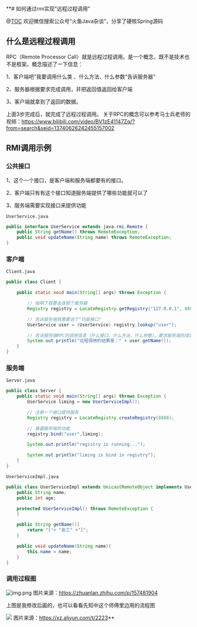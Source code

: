 **# 如何通过rmi实现"远程过程调用"

@[TOC](文章结构)
欢迎微信搜索公众号“火鱼Java杂谈”，分享了硬核Spring源码

## 什么是远程过程调用
RPC（Remote Processor Call）就是远程过程调用。是一个概念，既不是技术也不是框架。概念描述了一下信息：

1、客户端吧"我要调用什么类 、什么方法、什么参数"告诉服务器"

2、服务器根据要求完成调用，并把返回值返回给客户端

3、客户端就拿到了返回的数据。

上面3步完成后，就完成了远程过程调用。 关于RPC的概念可以参考马士兵老师的视频：https://www.bilibili.com/video/BV1zE41147Zq/?from=search&seid=13740626242455157002

## RMI调用示例

### 公共接口
1、这个一个接口，是客户端和服务端都要有的接口。

2、客户端只有有这个接口知道服务端提供了哪些功能就可以了

3、服务端需要实现接口来提供功能

`UserService.java`
```java
public interface UserService extends java.rmi.Remote {
	public String getName() throws RemoteException;
	public void updateName(String name) throws RemoteException;
}
```
### 客户端
`Client.java`
```java
public class Client {

	public static void main(String[] args) throws Exception {

		// 指明了我要去连那个服务器
		Registry registry = LocateRegistry.getRegistry("127.0.0.1", 8888);

		// 告诉服务端我需要这个"功能接口"
		UserService user = (UserService) registry.lookup("user");

		// 告诉服务端RPC的调用信息（什么接口、什么方法、什么参数），要求服务端完成调用并返回结果
		System.out.println("远程调用的结果是：" + user.getName());
	}
}
```

### 服务端
`Server.java`
```java
public class Server {
	public static void main(String[] args) throws Exception {
		UserService liming = new UserServiceImpl();

		// 注册一个端口提供服务
		Registry registry = LocateRegistry.createRegistry(8888);

		// 暴露服务端的功能
		registry.bind("user",liming);

		System.out.println("registry is running...");

		System.out.println("liming is bind in registry");
	}
}
```
`UserServiceImpl.java`
```java
public class UserServiceImpl extends UnicastRemoteObject implements UserService {
	public String name;
	public int age;

	protected UserServiceImpl() throws RemoteException {
	}

	public String getName(){
		return "["+ "张三" +"]";
	}

	public void updateName(String name){
		this.name = name;
	}
}
```

### 调用过程图
![img.png](https://firefish-dev-images.oss-cn-hangzhou.aliyuncs.com/dev-images/Snip20221008_1.png)
图片来源：https://zhuanlan.zhihu.com/p/157481904

上图是我修改后画的，也可以看看先知中这个师傅里边用的流程图

![](https://firefish-dev-images.oss-cn-hangzhou.aliyuncs.com/dev-images/v2-6feada738b25de640a50643e20292152_r.jpg)
图片来源：https://xz.aliyun.com/t/2223**